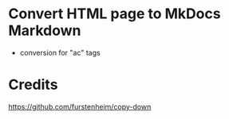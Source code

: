 # Convert HTML page to MkDocs Markdown

- conversion for "ac" tags

# Credits

https://github.com/furstenheim/copy-down
